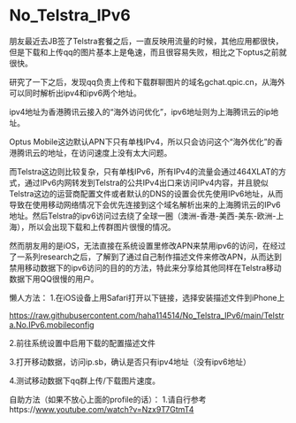 # No_Telstra_IPv6
朋友最近去JB签了Telstra套餐之后，一直反映用流量的时候，其他应用都很快，但是下载和上传qq的图片基本上是龟速，而且很容易失败，相比之下optus之前就很快。

研究了一下之后，发现qq负责上传和下载群聊图片的域名gchat.qpic.cn，从海外可以同时解析出ipv4和ipv6两个地址。

ipv4地址为香港腾讯云接入的“海外访问优化”，ipv6地址则为上海腾讯云的ip地址。

Optus Mobile这边默认APN下只有单栈IPv4，所以只会访问这个“海外优化”的香港腾讯云的地址，在访问速度上没有太大问题。

而Telstra这边则比较复杂，只有单栈IPv6，所有IPv4的流量会通过464XLAT的方式，通过IPv6内网转发到Telstra的公共IPv4出口来访问IPv4内容，并且貌似Telstra这边的运营商配置文件或者默认的DNS的设置会优先使用IPv6地址，从而导致在使用移动网络情况下会优先连接到这个域名解析出来的上海腾讯云的IPv6地址。然后Telstra的ipv6访问过去绕了全球一圈（澳洲-香港-美西-美东-欧洲-上海），所以会出现下载和上传群图片很慢的情况。

然而朋友用的是iOS，无法直接在系统设置里修改APN来禁用ipv6的访问，在经过了一系列research之后，了解到了通过自己制作描述文件来修改APN，从而达到禁用移动数据下的ipv6访问的目的的方法，特此来分享给其他同样在Telstra移动数据下用QQ很慢的用户。

懒人方法：
1.在iOS设备上用Safari打开以下链接，选择安装描述文件到iPhone上

https://raw.githubusercontent.com/haha114514/No_Telstra_IPv6/main/Telstra.No.IPv6.mobileconfig

2.前往系统设置中启用下载的配置描述文件

3.打开移动数据，访问ip.sb，确认是否只有ipv4地址（没有ipv6地址）

4.测试移动数据下qq群上传/下载图片速度。

自助方法（如果不放心上面的profile的话）：
1.请自行参考https://www.youtube.com/watch?v=Nzx9T7GtmT4
